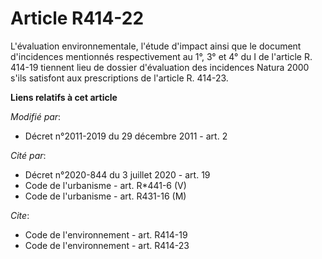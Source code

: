 # Article R414-22

L'évaluation environnementale, l'étude d'impact ainsi que le document d'incidences mentionnés respectivement au 1°, 3° et 4°
du I de l'article R. 414-19 tiennent lieu de dossier d'évaluation des incidences Natura 2000 s'ils satisfont aux
prescriptions de l'article R. 414-23.

**Liens relatifs à cet article**

_Modifié par_:

  - Décret n°2011-2019 du 29 décembre 2011 - art. 2

_Cité par_:

  - Décret n°2020-844 du 3 juillet 2020 - art. 19
  - Code de l'urbanisme - art. R*441-6 (V)
  - Code de l'urbanisme - art. R431-16 (M)

_Cite_:

  - Code de l'environnement - art. R414-19
  - Code de l'environnement - art. R414-23
